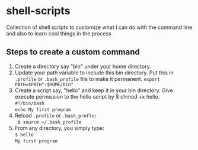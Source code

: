 # shell-scripts
Collection of shell scripts to customize what I can do with the command line and also to learn cool things in the process

## Steps to create a custom command


1. Create a directory say "bin" under your home directory.
2. Update your path variable to include this bin directory. Put this in `.profile` or `.bash_profile` file to make it permanent.
   `export PATH=$PATH":$HOME/bin"`
3. Create a script say, "hello" and keep it in your bin directory. Give execute permission to the hello script by $ chmod +x hello.<br>
   `#!/bin/bash`    
   `echo My first program`
4. Reload `.profile` or `.bash_profle:`<br>
   ` $ source ~/.bash_profile`
5. From any directory, you simply type:<br>
   `$ hello`<br>
   `My first program`


